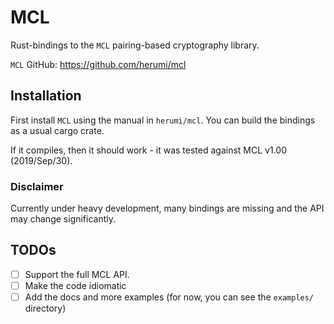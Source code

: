 MCL
===

Rust-bindings to the `MCL` pairing-based cryptography library.

`MCL` GitHub: https://github.com/herumi/mcl

## Installation

First install `MCL` using the manual in `herumi/mcl`. You can build the bindings
as a usual cargo crate.

If it compiles, then it should work - it was tested against MCL v1.00 (2019/Sep/30).


### Disclaimer
Currently under heavy development, many bindings are missing and the API may change
significantly.


## TODOs
- [ ] Support the full MCL API.
- [ ] Make the code idiomatic
- [ ] Add the docs and more examples (for now, you can see the `examples/` directory)
